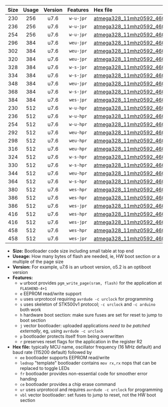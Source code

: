 |Size|Usage|Version|Features|Hex file|
|:-:|:-:|:-:|:-:|:--|
|230|256|u7.6|`w-u-jpr`|[atmega328_11mhz0592_460800bps_ur_vbl.hex](https://raw.githubusercontent.com/stefanrueger/urboot/main//atmega328_11mhz0592_460800bps_ur_vbl.hex)|
|236|256|u7.6|`w-u-jpr`|[atmega328_11mhz0592_460800bps_lednop_ur_vbl.hex](https://raw.githubusercontent.com/stefanrueger/urboot/main//atmega328_11mhz0592_460800bps_lednop_ur_vbl.hex)|
|254|256|u7.6|`w-u-jpr`|[atmega328_11mhz0592_460800bps_lednop_fr_ur_vbl.hex](https://raw.githubusercontent.com/stefanrueger/urboot/main//atmega328_11mhz0592_460800bps_lednop_fr_ur_vbl.hex)|
|296|384|u7.6|`weu-jpr`|[atmega328_11mhz0592_460800bps_ee_ur_vbl.hex](https://raw.githubusercontent.com/stefanrueger/urboot/main//atmega328_11mhz0592_460800bps_ee_ur_vbl.hex)|
|302|384|u7.6|`weu-jpr`|[atmega328_11mhz0592_460800bps_ee_lednop_ur_vbl.hex](https://raw.githubusercontent.com/stefanrueger/urboot/main//atmega328_11mhz0592_460800bps_ee_lednop_ur_vbl.hex)|
|320|384|u7.6|`weu-jpr`|[atmega328_11mhz0592_460800bps_ee_lednop_fr_ur_vbl.hex](https://raw.githubusercontent.com/stefanrueger/urboot/main//atmega328_11mhz0592_460800bps_ee_lednop_fr_ur_vbl.hex)|
|328|384|u7.6|`w-s-jpr`|[atmega328_11mhz0592_460800bps_vbl.hex](https://raw.githubusercontent.com/stefanrueger/urboot/main//atmega328_11mhz0592_460800bps_vbl.hex)|
|334|384|u7.6|`w-s-jpr`|[atmega328_11mhz0592_460800bps_lednop_vbl.hex](https://raw.githubusercontent.com/stefanrueger/urboot/main//atmega328_11mhz0592_460800bps_lednop_vbl.hex)|
|348|384|u7.6|`weu-jpr`|[atmega328_11mhz0592_460800bps_ee_lednop_fr_ce_ur_vbl.hex](https://raw.githubusercontent.com/stefanrueger/urboot/main//atmega328_11mhz0592_460800bps_ee_lednop_fr_ce_ur_vbl.hex)|
|368|384|u7.6|`w-s-jpr`|[atmega328_11mhz0592_460800bps_lednop_fr_vbl.hex](https://raw.githubusercontent.com/stefanrueger/urboot/main//atmega328_11mhz0592_460800bps_lednop_fr_vbl.hex)|
|384|384|u7.6|`wes-jpr`|[atmega328_11mhz0592_460800bps_ee_vbl.hex](https://raw.githubusercontent.com/stefanrueger/urboot/main//atmega328_11mhz0592_460800bps_ee_vbl.hex)|
|230|512|u7.6|`w-u-hpr`|[atmega328_11mhz0592_460800bps_ur.hex](https://raw.githubusercontent.com/stefanrueger/urboot/main//atmega328_11mhz0592_460800bps_ur.hex)|
|236|512|u7.6|`w-u-hpr`|[atmega328_11mhz0592_460800bps_lednop_ur.hex](https://raw.githubusercontent.com/stefanrueger/urboot/main//atmega328_11mhz0592_460800bps_lednop_ur.hex)|
|254|512|u7.6|`w-u-hpr`|[atmega328_11mhz0592_460800bps_lednop_fr_ur.hex](https://raw.githubusercontent.com/stefanrueger/urboot/main//atmega328_11mhz0592_460800bps_lednop_fr_ur.hex)|
|292|512|u7.6|`weu-hpr`|[atmega328_11mhz0592_460800bps_ee_ur.hex](https://raw.githubusercontent.com/stefanrueger/urboot/main//atmega328_11mhz0592_460800bps_ee_ur.hex)|
|298|512|u7.6|`weu-hpr`|[atmega328_11mhz0592_460800bps_ee_lednop_ur.hex](https://raw.githubusercontent.com/stefanrueger/urboot/main//atmega328_11mhz0592_460800bps_ee_lednop_ur.hex)|
|316|512|u7.6|`weu-hpr`|[atmega328_11mhz0592_460800bps_ee_lednop_fr_ur.hex](https://raw.githubusercontent.com/stefanrueger/urboot/main//atmega328_11mhz0592_460800bps_ee_lednop_fr_ur.hex)|
|324|512|u7.6|`w-s-hpr`|[atmega328_11mhz0592_460800bps.hex](https://raw.githubusercontent.com/stefanrueger/urboot/main//atmega328_11mhz0592_460800bps.hex)|
|330|512|u7.6|`w-s-hpr`|[atmega328_11mhz0592_460800bps_lednop.hex](https://raw.githubusercontent.com/stefanrueger/urboot/main//atmega328_11mhz0592_460800bps_lednop.hex)|
|344|512|u7.6|`weu-hpr`|[atmega328_11mhz0592_460800bps_ee_lednop_fr_ce_ur.hex](https://raw.githubusercontent.com/stefanrueger/urboot/main//atmega328_11mhz0592_460800bps_ee_lednop_fr_ce_ur.hex)|
|364|512|u7.6|`w-s-hpr`|[atmega328_11mhz0592_460800bps_lednop_fr.hex](https://raw.githubusercontent.com/stefanrueger/urboot/main//atmega328_11mhz0592_460800bps_lednop_fr.hex)|
|380|512|u7.6|`wes-hpr`|[atmega328_11mhz0592_460800bps_ee.hex](https://raw.githubusercontent.com/stefanrueger/urboot/main//atmega328_11mhz0592_460800bps_ee.hex)|
|386|512|u7.6|`wes-hpr`|[atmega328_11mhz0592_460800bps_ee_lednop.hex](https://raw.githubusercontent.com/stefanrueger/urboot/main//atmega328_11mhz0592_460800bps_ee_lednop.hex)|
|386|512|u7.6|`wes-jpr`|[atmega328_11mhz0592_460800bps_ee_lednop_vbl.hex](https://raw.githubusercontent.com/stefanrueger/urboot/main//atmega328_11mhz0592_460800bps_ee_lednop_vbl.hex)|
|416|512|u7.6|`wes-hpr`|[atmega328_11mhz0592_460800bps_ee_lednop_fr.hex](https://raw.githubusercontent.com/stefanrueger/urboot/main//atmega328_11mhz0592_460800bps_ee_lednop_fr.hex)|
|416|512|u7.6|`wes-jpr`|[atmega328_11mhz0592_460800bps_ee_lednop_fr_vbl.hex](https://raw.githubusercontent.com/stefanrueger/urboot/main//atmega328_11mhz0592_460800bps_ee_lednop_fr_vbl.hex)|
|458|512|u7.6|`wes-hpr`|[atmega328_11mhz0592_460800bps_ee_lednop_fr_ce.hex](https://raw.githubusercontent.com/stefanrueger/urboot/main//atmega328_11mhz0592_460800bps_ee_lednop_fr_ce.hex)|
|458|512|u7.6|`wes-jpr`|[atmega328_11mhz0592_460800bps_ee_lednop_fr_ce_vbl.hex](https://raw.githubusercontent.com/stefanrueger/urboot/main//atmega328_11mhz0592_460800bps_ee_lednop_fr_ce_vbl.hex)|

- **Size:** Bootloader code size including small table at top end
- **Useage:** How many bytes of flash are needed, ie, HW boot section or a multiple of the page size
- **Version:** For example, u7.6 is an urboot version, o5.2 is an optiboot version
- **Features:**
  + `w` urboot provides `pgm_write_page(sram, flash)` for the application at `FLASHEND-4+1`
  + `e` EEPROM read/write support
  + `u` uses urprotocol requiring `avrdude -c urclock` for programming
  + `s` uses skeleton of STK500v1 protocol; `-c urclock` and `-c arduino` both work
  + `h` hardware boot section: make sure fuses are set for reset to jump to boot section
  + `j` vector bootloader: uploaded applications *need to be patched externally*, eg, using `avrdude -c urclock`
  + `p` bootloader protects itself from being overwritten
  + `r` preserves reset flags for the application in the register R2
- **Hex file:** typically MCU name, oscillator frequency (16 MHz default) and baud rate (115200 default) followed by
  + `ee` bootloader supports EEPROM read/write
  + `lednop` "template" bootloader contains `mov rx,rx` nops that can be replaced to toggle LEDs
  + `fr` bootloader provides non-essential code for smoother error handing
  + `ce` bootloader provides a chip erase command
  + `ur` uses urprotocol and requires `avrdude -c urclock` for programming
  + `vbl` vector bootloader: set fuses to jump to reset, not the HW boot section
